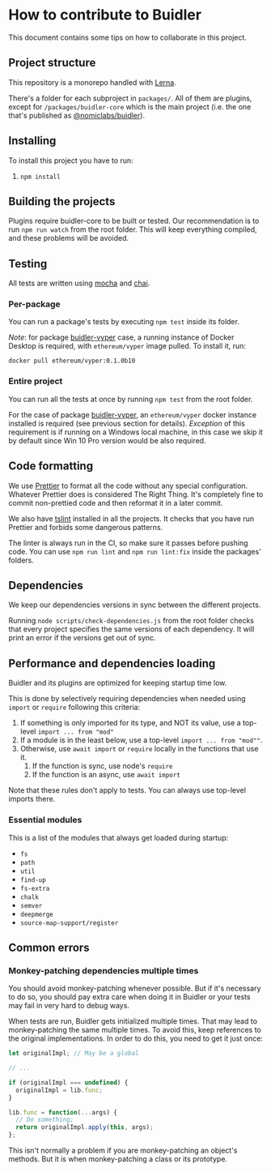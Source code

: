 # How to contribute to Buidler

This document contains some tips on how to collaborate in this project.

## Project structure

This repository is a monorepo handled with [Lerna](https://github.com/lerna/lerna).

There's a folder for each subproject in `packages/`. All of them are plugins, except for `/packages/buidler-core` which
is the main project (i.e. the one that's published as [@nomiclabs/buidler](https://npmjs.com/package/@nomiclabs/buidler)).

## Installing

To install this project you have to run:

1. `npm install`

## Building the projects

Plugins require buidler-core to be built or tested. Our recommendation is to run `npm run watch` from the root folder.
This will keep everything compiled, and these problems will be avoided.

## Testing

All tests are written using [mocha](https://mochajs.org) and [chai](https://www.chaijs.com).

### Per-package
You can run a package's tests by executing `npm test` inside its folder.

_Note_: for package [buidler-vyper](./packages/buidler-vyper) case, a running instance of Docker Desktop is required, with `ethereum/vyper` image pulled. To install it, run:
```
docker pull ethereum/vyper:0.1.0b10
```

### Entire project
You can run all the tests at once by running `npm test` from the root folder.

For the case of package [buidler-vyper](./packages/buidler-vyper), an `ethereum/vyper` docker instance installed is required (see previous section for details). _Exception_ of this requirement is if running on a Windows local machine, in this case we skip it by default since Win 10 Pro version would be also required.

## Code formatting

We use [Prettier](https://prettier.io/) to format all the code without any special configuration. Whatever Prettier does
is considered The Right Thing. It's completely fine to commit non-prettied code and then reformat it in a later commit.

We also have [tslint](https://palantir.github.io/tslint/) installed in all the projects. It checks that you have run
Prettier and forbids some dangerous patterns.

The linter is always run in the CI, so make sure it passes before pushing code. You can use `npm run lint` and
`npm run lint:fix` inside the packages' folders.

## Dependencies

We keep our dependencies versions in sync between the different projects.

Running `node scripts/check-dependencies.js` from the root folder checks that every project specifies the same versions
of each dependency. It will print an error if the versions get out of sync.

## Performance and dependencies loading

Buidler and its plugins are optimized for keeping startup time low.

This is done by selectively requiring dependencies when needed using `import` or `require` following this criteria:

1. If something is only imported for its type, and NOT its value, use a top-level `import ... from "mod"`
1. If a module is in the least below, use a top-level `import ... from "mod""`.
1. Otherwise, use `await import` or `require` locally in the functions that use it.
   1. If the function is sync, use node's `require`
   2. If the function is an async, use `await import`

Note that these rules don't apply to tests. You can always use top-level imports there.

### Essential modules

This is a list of the modules that always get loaded during startup:

- `fs`
- `path`
- `util`
- `find-up`
- `fs-extra`
- `chalk`
- `semver`
- `deepmerge`
- `source-map-support/register`

## Common errors

### Monkey-patching dependencies multiple times

You should avoid monkey-patching whenever possible. But if it's necessary to do so, you should pay extra care when doing
it in Buidler or your tests may fail in very hard to debug ways.

When tests are run, Buidler gets initialized multiple times. That may lead to monkey-patching the same multiple times.
To avoid this, keep references to the original implementations. In order to do this, you need to get it just once:

```js
let originalImpl; // May be a global

// ...

if (originalImpl === undefined) {
  originalImpl = lib.func;
}

lib.func = function(...args) {
  // Do something;
  return originalImpl.apply(this, args);
};
```

This isn't normally a problem if you are monkey-patching an object's methods. But it is when monkey-patching a class
or its prototype.
